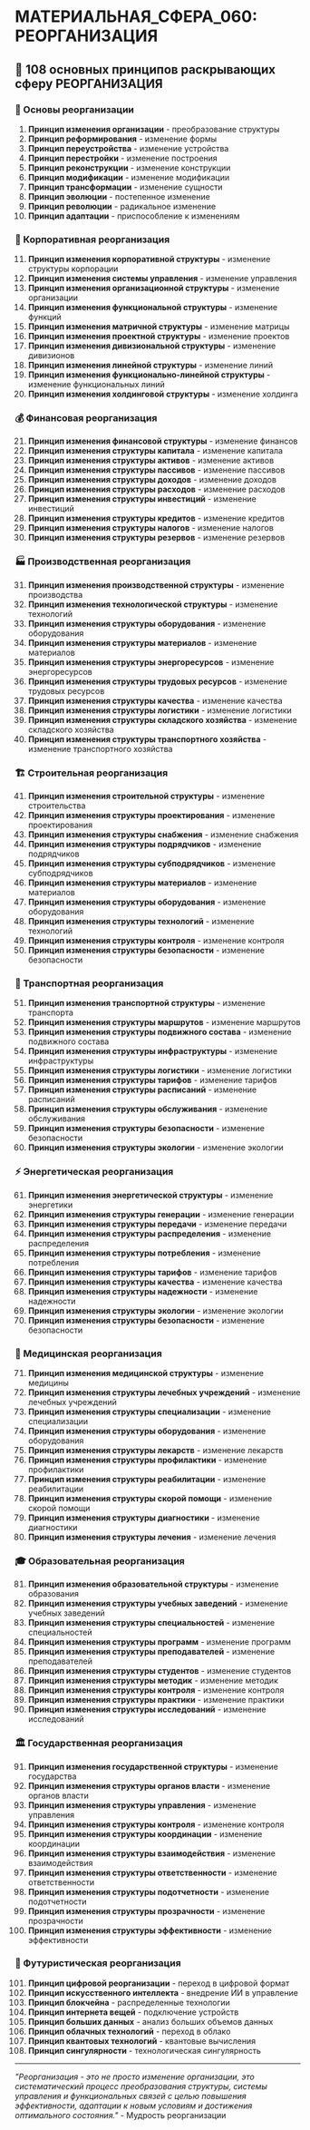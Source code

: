 # МАТЕРИАЛЬНАЯ_СФЕРА_060: РЕОРГАНИЗАЦИЯ

## 🌟 108 основных принципов раскрывающих сферу РЕОРГАНИЗАЦИЯ

### 🔄 Основы реорганизации

1. **Принцип изменения организации** - преобразование структуры
2. **Принцип реформирования** - изменение формы
3. **Принцип переустройства** - изменение устройства
4. **Принцип перестройки** - изменение построения
5. **Принцип реконструкции** - изменение конструкции
6. **Принцип модификации** - изменение модификации
7. **Принцип трансформации** - изменение сущности
8. **Принцип эволюции** - постепенное изменение
9. **Принцип революции** - радикальное изменение
10. **Принцип адаптации** - приспособление к изменениям

### 🏢 Корпоративная реорганизация

11. **Принцип изменения корпоративной структуры** - изменение структуры корпорации
12. **Принцип изменения системы управления** - изменение управления
13. **Принцип изменения организационной структуры** - изменение организации
14. **Принцип изменения функциональной структуры** - изменение функций
15. **Принцип изменения матричной структуры** - изменение матрицы
16. **Принцип изменения проектной структуры** - изменение проектов
17. **Принцип изменения дивизиональной структуры** - изменение дивизионов
18. **Принцип изменения линейной структуры** - изменение линий
19. **Принцип изменения функционально-линейной структуры** - изменение функциональных линий
20. **Принцип изменения холдинговой структуры** - изменение холдинга

### 💰 Финансовая реорганизация

21. **Принцип изменения финансовой структуры** - изменение финансов
22. **Принцип изменения структуры капитала** - изменение капитала
23. **Принцип изменения структуры активов** - изменение активов
24. **Принцип изменения структуры пассивов** - изменение пассивов
25. **Принцип изменения структуры доходов** - изменение доходов
26. **Принцип изменения структуры расходов** - изменение расходов
27. **Принцип изменения структуры инвестиций** - изменение инвестиций
28. **Принцип изменения структуры кредитов** - изменение кредитов
29. **Принцип изменения структуры налогов** - изменение налогов
30. **Принцип изменения структуры резервов** - изменение резервов

### 🏭 Производственная реорганизация

31. **Принцип изменения производственной структуры** - изменение производства
32. **Принцип изменения технологической структуры** - изменение технологий
33. **Принцип изменения структуры оборудования** - изменение оборудования
34. **Принцип изменения структуры материалов** - изменение материалов
35. **Принцип изменения структуры энергоресурсов** - изменение энергоресурсов
36. **Принцип изменения структуры трудовых ресурсов** - изменение трудовых ресурсов
37. **Принцип изменения структуры качества** - изменение качества
38. **Принцип изменения структуры логистики** - изменение логистики
39. **Принцип изменения структуры складского хозяйства** - изменение складского хозяйства
40. **Принцип изменения структуры транспортного хозяйства** - изменение транспортного хозяйства

### 🏗️ Строительная реорганизация

41. **Принцип изменения строительной структуры** - изменение строительства
42. **Принцип изменения структуры проектирования** - изменение проектирования
43. **Принцип изменения структуры снабжения** - изменение снабжения
44. **Принцип изменения структуры подрядчиков** - изменение подрядчиков
45. **Принцип изменения структуры субподрядчиков** - изменение субподрядчиков
46. **Принцип изменения структуры материалов** - изменение материалов
47. **Принцип изменения структуры оборудования** - изменение оборудования
48. **Принцип изменения структуры технологий** - изменение технологий
49. **Принцип изменения структуры контроля** - изменение контроля
50. **Принцип изменения структуры безопасности** - изменение безопасности

### 🚗 Транспортная реорганизация

51. **Принцип изменения транспортной структуры** - изменение транспорта
52. **Принцип изменения структуры маршрутов** - изменение маршрутов
53. **Принцип изменения структуры подвижного состава** - изменение подвижного состава
54. **Принцип изменения структуры инфраструктуры** - изменение инфраструктуры
55. **Принцип изменения структуры логистики** - изменение логистики
56. **Принцип изменения структуры тарифов** - изменение тарифов
57. **Принцип изменения структуры расписаний** - изменение расписаний
58. **Принцип изменения структуры обслуживания** - изменение обслуживания
59. **Принцип изменения структуры безопасности** - изменение безопасности
60. **Принцип изменения структуры экологии** - изменение экологии

### ⚡ Энергетическая реорганизация

61. **Принцип изменения энергетической структуры** - изменение энергетики
62. **Принцип изменения структуры генерации** - изменение генерации
63. **Принцип изменения структуры передачи** - изменение передачи
64. **Принцип изменения структуры распределения** - изменение распределения
65. **Принцип изменения структуры потребления** - изменение потребления
66. **Принцип изменения структуры тарифов** - изменение тарифов
67. **Принцип изменения структуры качества** - изменение качества
68. **Принцип изменения структуры надежности** - изменение надежности
69. **Принцип изменения структуры экологии** - изменение экологии
70. **Принцип изменения структуры безопасности** - изменение безопасности

### 🏥 Медицинская реорганизация

71. **Принцип изменения медицинской структуры** - изменение медицины
72. **Принцип изменения структуры лечебных учреждений** - изменение лечебных учреждений
73. **Принцип изменения структуры специализации** - изменение специализации
74. **Принцип изменения структуры оборудования** - изменение оборудования
75. **Принцип изменения структуры лекарств** - изменение лекарств
76. **Принцип изменения структуры профилактики** - изменение профилактики
77. **Принцип изменения структуры реабилитации** - изменение реабилитации
78. **Принцип изменения структуры скорой помощи** - изменение скорой помощи
79. **Принцип изменения структуры диагностики** - изменение диагностики
80. **Принцип изменения структуры лечения** - изменение лечения

### 🎓 Образовательная реорганизация

81. **Принцип изменения образовательной структуры** - изменение образования
82. **Принцип изменения структуры учебных заведений** - изменение учебных заведений
83. **Принцип изменения структуры специальностей** - изменение специальностей
84. **Принцип изменения структуры программ** - изменение программ
85. **Принцип изменения структуры преподавателей** - изменение преподавателей
86. **Принцип изменения структуры студентов** - изменение студентов
87. **Принцип изменения структуры методик** - изменение методик
88. **Принцип изменения структуры контроля** - изменение контроля
89. **Принцип изменения структуры практики** - изменение практики
90. **Принцип изменения структуры исследований** - изменение исследований

### 🏛️ Государственная реорганизация

91. **Принцип изменения государственной структуры** - изменение государства
92. **Принцип изменения структуры органов власти** - изменение органов власти
93. **Принцип изменения структуры управления** - изменение управления
94. **Принцип изменения структуры контроля** - изменение контроля
95. **Принцип изменения структуры координации** - изменение координации
96. **Принцип изменения структуры взаимодействия** - изменение взаимодействия
97. **Принцип изменения структуры ответственности** - изменение ответственности
98. **Принцип изменения структуры подотчетности** - изменение подотчетности
99. **Принцип изменения структуры прозрачности** - изменение прозрачности
100. **Принцип изменения структуры эффективности** - изменение эффективности

### 🔮 Футуристическая реорганизация

101. **Принцип цифровой реорганизации** - переход в цифровой формат
102. **Принцип искусственного интеллекта** - внедрение ИИ в управление
103. **Принцип блокчейна** - распределенные технологии
104. **Принцип интернета вещей** - подключение устройств
105. **Принцип больших данных** - анализ больших объемов данных
106. **Принцип облачных технологий** - переход в облако
107. **Принцип квантовых технологий** - квантовые вычисления
108. **Принцип сингулярности** - технологическая сингулярность

---

*"Реорганизация - это не просто изменение организации, это систематический процесс преобразования структуры, системы управления и функциональных связей с целью повышения эффективности, адаптации к новым условиям и достижения оптимального состояния."* - Мудрость реорганизации
